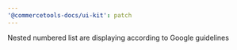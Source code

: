 ```yaml
---
'@commercetools-docs/ui-kit': patch
---
```


Nested numbered list are displaying according to Google guidelines
